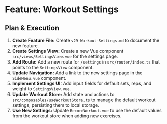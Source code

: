 # Feature: Workout Settings

## Plan & Execution

1.  **Create Feature File:** Create `v29-Workout-Settings.md` to document the new feature.
2.  **Create Settings View:** Create a new Vue component `src/views/SettingsView.vue` for the settings page.
3.  **Add Route:** Add a new route for `/settings` in `src/router/index.ts` that points to the `SettingsView` component.
4.  **Update Navigation:** Add a link to the new settings page in the `SideMenu.vue` component.
5.  **Implement Settings UI:** Add input fields for default sets, reps, and weight to `SettingsView.vue`.
6.  **Update Workout Store:** Add state and actions to `src/composables/useWorkoutStore.ts` to manage the default workout settings, persisting them to local storage.
7.  **Use New Settings:** Update `RecordWorkout.vue` to use the default values from the workout store when adding new exercises.
